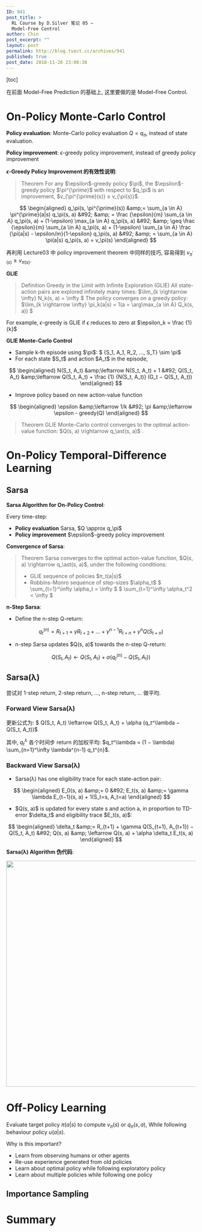 ```yaml
---
ID: 941
post_title: >
  RL Course by D.Silver 笔记 05 –
  Model-Free Control
author: Chin
post_excerpt: ""
layout: post
permalink: http://blog.tvect.cc/archives/941
published: true
post_date: 2018-11-26 23:00:38
---
```

[toc]

在前面 Model-Free Prediction 的基础上, 这里要做的是 Model-Free Control.

<!--more-->

<h1>On-Policy Monte-Carlo Control</h1>

<strong>Policy evaluation</strong>: Monte-Carlo policy evaluation $Q = q_\pi$, instead of state evaluation.

<strong>Policy improvement</strong>: $\epsilon$-greedy policy improvement, instead of greedy policy improvement

<strong>$\epsilon$-Greedy Policy Improvement 的有效性说明</strong>:

<blockquote>
  Theorem
  For any $\epsilon$-greedy policy $\pi$, the $\epsilon$-greedy policy $\pi^{\prime}$ with respect to
  $q_\pi$ is an improvement, $v_{\pi^{\prime}(s)} ≥ v_{\pi(s)}$.
</blockquote>

$$
\begin{aligned}
q_\pi(s, \pi^{\prime}(s)) &amp;= \sum_{a \in A} \pi^{\prime}(a|s) q_\pi(s, a) &#92;
&amp; = \frac {\epsilon}{m} \sum_{a \in A} q_\pi(s, a) + (1-\epsilon) \max_{a \in A} q_\pi(s, a) &#92;
&amp; \geq \frac {\epsilon}{m} \sum_{a \in A} q_\pi(s, a) + (1-\epsilon) \sum_{a \in A} \frac {\pi(a|s) - \epsilon/m}{1-\epsilon} q_\pi(s, a) &#92;
&amp; = \sum_{a \in A} \pi(a|s) q_\pi(s, a) = v_\pi(s)
\end{aligned}
$$

再利用 Lecture03 中 policy improvement theorem 中同样的技巧, 容易得到 $v_{\pi^{\prime}(s)} ≥ v_{\pi(s)}$.

<strong>GLIE</strong>

<blockquote>
  Definition
  Greedy in the Limit with Infinite Exploration (GLIE)
  All state-action pairs are explored infinitely many times: $\lim_{k \rightarrow \infty} N_k(s, a) = \infty $
  The policy converges on a greedy policy: $\lim_{k \rightarrow \infty} \pi_k(a|s) = 1(a = \arg\max_{a \in A} Q_k(s, a)) $
</blockquote>

For example, $\epsilon$-greedy is GLIE if $\epsilon$ reduces to zero at $\epsilon_k = \frac {1}{k}$

<strong>GLIE Monte-Carlo Control</strong>

<ul>
<li>Sample k-th episode using $\pi$: $ {S_1, A_1, R_2, ..., S_T} \sim \pi$</li>
<li>For each state $S_t$ and action $A_t$ in the episode,</li>
</ul>

$$
\begin{aligned}
N(S_t, A_t) &amp;\leftarrow N(S_t, A_t) + 1 &#92;
Q(S_t, A_t) &amp;\leftarrow Q(S_t, A_t) + \frac {1} {N(S_t, A_t)} (G_t − Q(S_t, A_t))
\end{aligned}
$$

<ul>
<li>Improve policy based on new action-value function</li>
</ul>

$$
\begin{aligned}
\epsilon &amp;\leftarrow 1/k &#92;
\pi &amp;\leftarrow \epsilon - greedy(Q)
\end{aligned}
$$

<blockquote>
  Theorem
  GLIE Monte-Carlo control converges to the optimal action-value function: $Q(s, a) \rightarrow q_\ast(s, a)$ .
</blockquote>

<h1>On-Policy Temporal-Difference Learning</h1>

<h2>Sarsa</h2>

<strong>Sarsa Algorithm for On-Policy Control</strong>:

Every time-step:

<ul>
<li><strong>Policy evaluation</strong> Sarsa, $Q \approx  q_\pi$</li>
<li><strong>Policy improvement</strong> $\epsilon$-greedy policy improvement</li>
</ul>

<strong>Convergence of Sarsa</strong>:

<blockquote>
  Theorem
  Sarsa converges to the optimal action-value function, $Q(s, a) \rightarrow q_\ast(s, a)$, under the following conditions:
  
  <ul>
  <li>GLIE sequence of policies $π_t(a|s)$</li>
  <li>Robbins-Monro sequence of step-sizes $\alpha_t$
  $ \sum_{t=1}^\infty \alpha_t = \infty $
  $ \sum_{t=1}^\infty \alpha_t^2 &lt; \infty $</li>
  </ul>
</blockquote>

<strong>n-Step Sarsa</strong>:

<ul>
<li>Define the n-step Q-return:</li>
</ul>

$$q_t^{(n)} = R_{t+1} + \gamma R_{t+2} + ... + \gamma^{n−1}R_{t+n} + \gamma^{n}Q(S_{t+n})$$

<ul>
<li>n-step Sarsa updates $Q(s, a)$ towards the n-step Q-return:</li>
</ul>

$$Q(S_t, A_t) \leftarrow Q(S_t, A_t) + \alpha (q_t^{(n)} − Q(S_t, A_t))$$

<h2>Sarsa(λ)</h2>

尝试对 1-step return, 2-step return, ..., n-step return, ... 做平均.

<h3>Forward View Sarsa(λ)</h3>

更新公式为: $ Q(S_t, A_t) \leftarrow Q(S_t, A_t) + \alpha (q_t^\lambda − Q(S_t, A_t))$

其中, $q_t^\lambda$ 各个时间步 return 的加权平均: $q_t^\lambda = (1 − \lambda) \sum_{n=1}^\infty \lambda^{n-1} q_t^{n}$.

<h3>Backward View Sarsa(λ)</h3>

<ul>
<li>Sarsa(λ) has one eligibility trace for each state-action pair:</li>
</ul>

$$
\begin{aligned}
E_0(s, a) &amp;= 0 &#92;
E_t(s, a) &amp;= \gamma \lambda E_{t−1}(s, a) + 1(S_t=s, A_t=a)
\end{aligned}
$$

<ul>
<li>$Q(s, a)$ is updated for every state s and action a, in proportion to TD-error $\delta_t$ and eligibility trace $E_t(s, a)$:</li>
</ul>

$$
\begin{aligned}
\delta_t &amp;= R_{t+1} + \gamma Q(S_{t+1}, A_{t+1}) − Q(S_t, A_t) &#92;
Q(s, a) &amp; \leftarrow Q(s, a) + \alpha \delta_t E_t(s, a)
\end{aligned}
$$

<strong>Sarsa(λ) Algorithm 伪代码</strong>:

<img src="https://i.loli.net/2018/11/27/5bfd4b1e85861.png" width="600" align=center />

<h1>Off-Policy Learning</h1>

Evaluate target policy $\pi(a|s)$ to compute $v_\pi(s)$ or $q_\pi(s, a)$, While following behaviour policy $u(a|s)$.

Why is this important?

<ul>
<li>Learn from observing humans or other agents</li>
<li>Re-use experience generated from old policies</li>
<li>Learn about optimal policy while following exploratory policy</li>
<li>Learn about multiple policies while following one policy</li>
</ul>

<h2>Importance Sampling</h2>

<h1>Summary</h1>